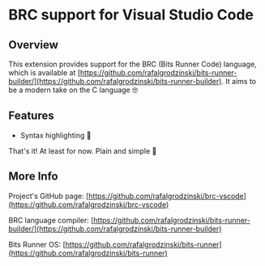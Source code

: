 # BRC support for Visual Studio Code

## Overview

This extension provides support for the BRC (Bits Runner Code) language, which is available at [https://github.com/rafalgrodzinski/bits-runner-builder/](https://github.com/rafalgrodzinski/bits-runner-builder). It aims to be a modern take on the C language 🤓

## Features
- Syntax highlighting 🌈

That's it! At least for now. Plain and simple 🤘

## More Info
Project's GitHub page:
[https://github.com/rafalgrodzinski/brc-vscode](https://github.com/rafalgrodzinski/brc-vscode)

BRC language compiler:
[https://github.com/rafalgrodzinski/bits-runner-builder/](https://github.com/rafalgrodzinski/bits-runner-builder)

Bits Runner OS:
[https://github.com/rafalgrodzinski/bits-runner](https://github.com/rafalgrodzinski/bits-runner)

